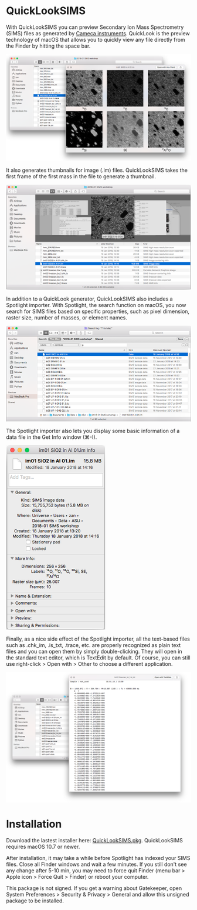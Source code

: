 QuickLookSIMS
=============

With QuickLookSIMS you can preview Secondary Ion Mass Spectrometry (SIMS) files as generated by [Cameca instruments](http://www.cameca.com). QuickLook is the preview technology of macOS that allows you to quickly view any file directly from the Finder by hitting the space bar.

![image preview screenshot](doc/preview_image.png "Image preview")

It also generates thumbnails for image (.im) files. QuickLookSIMS takes the first frame of the first mass in the file to generate a thumbnail.

![cover flow screenshot](doc/finder_coverflow.png "Cover flow preview")

In addition to a QuickLook generator, QuickLookSIMS also includes a Spotlight importer. With Spotlight, the search function on macOS, you now search for SIMS files based on specific properties, such as pixel dimension, raster size, number of masses, or element names.

![finder search screenshot](doc/finder_search.png "Finder search")

The Spotlight importer also lets you display some basic information of a data file in the Get Info window (&#8984;-I).

![get info screenshot](doc/finder_getinfo.png "Get info window")

Finally, as a nice side effect of the Spotlight importer, all the text-based files such as .chk\_im, .is\_txt, .trace, etc. are properly recognized as plain text files and you can open them by simply double-clicking. They will open in the standard text editor, which is TextEdit by default. Of course, you can still use right-click > Open with > Other to choose a different application.

![text preview screenshot](doc/preview_text.png "Text preview")

Installation
============

Download the lastest installer here: [QuickLookSIMS.pkg](https://github.com/zanpeeters/QuickLookSIMS/dist/QuickLookSIMS.pkg). QuickLookSIMS requires macOS 10.7 or newer.

After installation, it may take a while before Spotlight has indexed your SIMS files. Close all Finder windows and wait a few minutes. If you still don't see any change after 5-10 min, you may need to force quit Finder (menu bar > Apple icon > Force Quit > Finder) or reboot your computer.

This package is not signed. If you get a warning about Gatekeeper, open System Preferences > Security & Privacy > General and allow this unsigned package to be installed.
